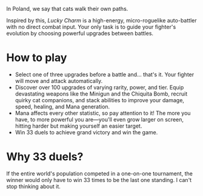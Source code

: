 In Poland, we say that cats walk their own paths.

Inspired by this, *Lucky Charm* is a high-energy, micro-roguelike auto-battler with no direct combat input. Your only task is to guide your fighter's evolution by choosing powerful upgrades between battles.

# How to play

* Select one of three upgrades before a battle and... that's it. Your fighter will move and attack automatically.
* Discover over 100 upgrades of varying rarity, power, and tier. Equip devastating weapons like the Minigun and the Chiquita Bomb, recruit quirky cat companions, and stack abilities to improve your damage, speed, healing, and Mana generation.
* Mana affects every other statistic, so pay attention to it! The more you have, to more powerful you are—you'll even grow larger on screen, hitting harder but making yourself an easier target.
* Win 33 duels to achieve grand victory and win the game.

# Why 33 duels?

If the entire world's population competed in a one-on-one tournament, the winner would only have to win 33 times to be the last one standing. I can't stop thinking about it.